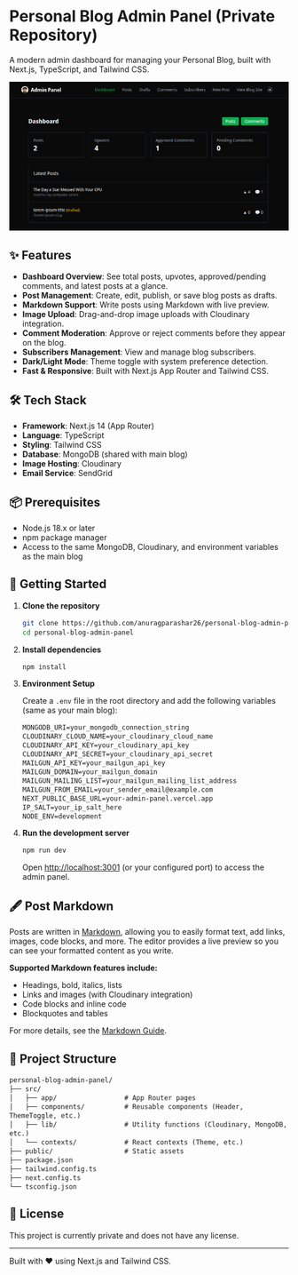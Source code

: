 # Personal Blog Admin Panel (Private Repository)

A modern admin dashboard for managing your Personal Blog, built with Next.js, TypeScript, and Tailwind CSS.

![Dashboard Screenshot](admin-dashboard.png)

## ✨ Features

- **Dashboard Overview**: See total posts, upvotes, approved/pending comments, and latest posts at a glance.
- **Post Management**: Create, edit, publish, or save blog posts as drafts.
- **Markdown Support**: Write posts using Markdown with live preview.
- **Image Upload**: Drag-and-drop image uploads with Cloudinary integration.
- **Comment Moderation**: Approve or reject comments before they appear on the blog.
- **Subscribers Management**: View and manage blog subscribers.
- **Dark/Light Mode**: Theme toggle with system preference detection.
- **Fast & Responsive**: Built with Next.js App Router and Tailwind CSS.

## 🛠️ Tech Stack

- **Framework**: Next.js 14 (App Router)
- **Language**: TypeScript
- **Styling**: Tailwind CSS
- **Database**: MongoDB (shared with main blog)
- **Image Hosting**: Cloudinary
- **Email Service**: SendGrid

## 📦 Prerequisites

- Node.js 18.x or later
- npm package manager
- Access to the same MongoDB, Cloudinary, and environment variables as the main blog

## 🚀 Getting Started

1. **Clone the repository**

   ```bash
   git clone https://github.com/anuragparashar26/personal-blog-admin-panel
   cd personal-blog-admin-panel
   ```

2. **Install dependencies**

   ```bash
   npm install
   ```

3. **Environment Setup**

   Create a `.env` file in the root directory and add the following variables (same as your main blog):

   ```env
   MONGODB_URI=your_mongodb_connection_string
   CLOUDINARY_CLOUD_NAME=your_cloudinary_cloud_name
   CLOUDINARY_API_KEY=your_cloudinary_api_key
   CLOUDINARY_API_SECRET=your_cloudinary_api_secret
   MAILGUN_API_KEY=your_mailgun_api_key
   MAILGUN_DOMAIN=your_mailgun_domain
   MAILGUN_MAILING_LIST=your_mailgun_mailing_list_address
   MAILGUN_FROM_EMAIL=your_sender_email@example.com
   NEXT_PUBLIC_BASE_URL=your-admin-panel.vercel.app
   IP_SALT=your_ip_salt_here
   NODE_ENV=development
   ```

4. **Run the development server**

   ```bash
   npm run dev
   ```

   Open [http://localhost:3001](http://localhost:3001) (or your configured port) to access the admin panel.

## 🖋️ Post Markdown

Posts are written in [Markdown](https://www.markdownguide.org/), allowing you to easily format text, add links, images, code blocks, and more. The editor provides a live preview so you can see your formatted content as you write.

**Supported Markdown features include:**

- Headings, bold, italics, lists
- Links and images (with Cloudinary integration)
- Code blocks and inline code
- Blockquotes and tables

For more details, see the [Markdown Guide](https://www.markdownguide.org/basic-syntax/).

## 📁 Project Structure

```
personal-blog-admin-panel/
├── src/
│   ├── app/                 # App Router pages
│   ├── components/          # Reusable components (Header, ThemeToggle, etc.)
│   ├── lib/                 # Utility functions (Cloudinary, MongoDB, etc.)
│   └── contexts/            # React contexts (Theme, etc.)
├── public/                  # Static assets
├── package.json
├── tailwind.config.ts
├── next.config.ts
└── tsconfig.json
```

## 📄 License

This project is currently private and does not have any license.

---

Built with ❤️ using Next.js and Tailwind CSS.
